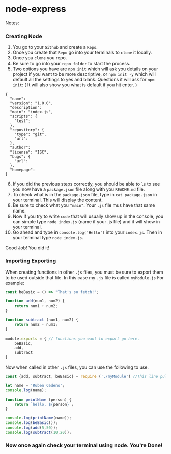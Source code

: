 # node-express

Notes:

### Creating Node
1. You go to your `Github` and create a `Repo`.
2. Once you create that `Repo` go into your terminals to `clone` it locally.
3. Once you `clone` you repo.
4. Be sure to go into your `repo folder` to start the process.
5. Two options you have are `npm init` which will ask you details on your project if you want to be more descriptive, or `npm init -y` which will default all the settings to yes and blank.
Questions it will ask for `npm init`: ( It will also show you what is default if you hit enter. )
```text
{
  "name":
  "version": "1.0.0",
  "description":
  "main": "index.js",
  "scripts": {
    "test": 
  },
  "repository": {
    "type": "git",
    "url": 
  },
  "author": 
  "license": "ISC",
  "bugs": {
    "url": 
  },
  "homepage":
}
```
6. If you did the previous steps correctly, you should be able to `ls` to see you now have a `package.json` file along with you `README.md` file.
7. To check what is in the `package.json` file, type in `cat package.json` in your terminal. This will display the content.
8. Be sure to check what you `"main"`. Your `.js` file mus have that same name.
9. Now if you try to write `code` that will usually show up in the console, you can simple type `node index.js` (name if your .js file) and it will show in your terminal.
10. Go ahead and type in `console.log('Hello')` into your `index.js`. Then in your terminal type `node index.js`.

Good Job! You did it!

### Importing Exporting

When creating functions in other `.js` files, you must be sure to export them to be used outside that file. In this case my `.js` file is called `myModule.js`
For example:
```js
const beBasic = () => "That's so fetch!";

function add(num1, num2) {
    return num1 + num2;
}

function subtract (num1, num2) {
    return num2 - num1;
}

module.exports = { // functions you want to export go here.
    beBasic, 
    add, 
    subtract
}
```

Now when called in other `.js` files, you can use the following to use.
```js
const {add, subtract, beBasic} = require ('./myModule') //This line pulls the functions from our other .js file (myModule.js)

let name = 'Ruben Cedeno';
console.log(name);

function printName (person) {
    return `hello, ${person}`;
}

console.log(printName(name));
console.log(beBasic());
console.log(add(5,50));
console.log(subtract(10,20));
```
### Now once again check your terminal using node. You're Done!